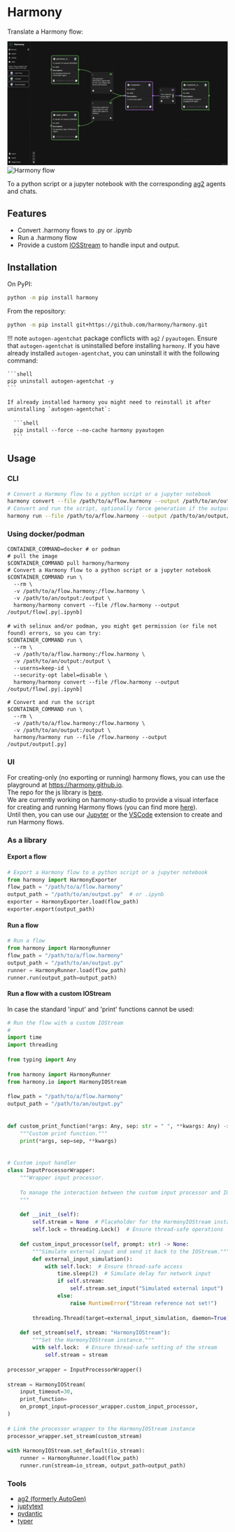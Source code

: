 # Harmony

Translate a Harmony flow:

<img fetchpriority="high" alt="Harmony flow" src="static/images/overview.webp#only-light" />
<img fetchpriority="high" alt="Harmony flow" src="static/images/overview_dark.webp#only-dark" />

To a python script or a jupyter notebook with the corresponding [ag2](https://github.com/ag2ai/ag2/) agents and chats.

## Features

- Convert .harmony flows to .py or .ipynb
- Run a .harmony flow
- Provide a custom [IOSStream](https://ag2ai.github.io/ag2/docs/reference/io/base#iostream) to handle input and output.

## Installation

On PyPI:

```bash
python -m pip install harmony
```

From the repository:

```bash
python -m pip install git+https://github.com/harmony/harmony.git
```

!!! note
    `autogen-agentchat` package conflicts with `ag2` / `pyautogen`. Ensure that `autogen-agentchat` is uninstalled before installing `harmony`. If you have already installed `autogen-agentchat`, you can uninstall it with the following command:

    ```shell
    pip uninstall autogen-agentchat -y
    ```

    If already installed harmony you might need to reinstall it after uninstalling `autogen-agentchat`:
    
      ```shell
      pip install --force --no-cache harmony pyautogen
      ```

## Usage

### CLI

```bash
# Convert a Harmony flow to a python script or a jupyter notebook
harmony convert --file /path/to/a/flow.harmony --output /path/to/an/output/flow[.py|.ipynb]
# Convert and run the script, optionally force generation if the output file already exists
harmony run --file /path/to/a/flow.harmony --output /path/to/an/output/flow[.py] [--force]
```

### Using docker/podman

```shell
CONTAINER_COMMAND=docker # or podman
# pull the image
$CONTAINER_COMMAND pull harmony/harmony
# Convert a Harmony flow to a python script or a jupyter notebook
$CONTAINER_COMMAND run \
  --rm \
  -v /path/to/a/flow.harmony:/flow.harmony \
  -v /path/to/an/output:/output \
  harmony/harmony convert --file /flow.harmony --output /output/flow[.py|.ipynb]

# with selinux and/or podman, you might get permission (or file not found) errors, so you can try:
$CONTAINER_COMMAND run \
  --rm \
  -v /path/to/a/flow.harmony:/flow.harmony \
  -v /path/to/an/output:/output \
  --userns=keep-id \
  --security-opt label=disable \
  harmony/harmony convert --file /flow.harmony --output /output/flow[.py|.ipynb]
```

```shell
# Convert and run the script
$CONTAINER_COMMAND run \
  --rm \
  -v /path/to/a/flow.harmony:/flow.harmony \
  -v /path/to/an/output:/output \
  harmony/harmony run --file /flow.harmony --output /output/output[.py]
```

### UI

For creating-only (no exporting or running) harmony flows, you can use the playground at <https://harmony.github.io>.  
The repo for the js library is [here](https://github.com/harmony/react).  
We are currently working on harmony-studio to provide a visual interface for creating and running Harmony flows (you can find more [here](https://github.com/harmony/studio)).  
Until then, you can use our [Jupyter](https://github.com/harmony/jupyter) or the [VSCode](https://github.com/harmony/vscode) extension to create and run Harmony flows.

### As a library

#### Export a flow

```python
# Export a Harmony flow to a python script or a jupyter notebook
from harmony import HarmonyExporter
flow_path = "/path/to/a/flow.harmony"
output_path = "/path/to/an/output.py"  # or .ipynb
exporter = HarmonyExporter.load(flow_path)
exporter.export(output_path)
```
  
#### Run a flow

```python
# Run a flow
from harmony import HarmonyRunner
flow_path = "/path/to/a/flow.harmony"
output_path = "/path/to/an/output.py"
runner = HarmonyRunner.load(flow_path)
runner.run(output_path=output_path)
```

#### Run a flow with a custom IOStream

In case the standard 'input' and 'print' functions cannot be used:

```python
# Run the flow with a custom IOStream
#
import time
import threading

from typing import Any

from harmony import HarmonyRunner
from harmony.io import HarmonyIOStream

flow_path = "/path/to/a/flow.harmony"
output_path = "/path/to/an/output.py"


def custom_print_function(*args: Any, sep: str = " ", **kwargs: Any) -> None:
    """Custom print function."""
    print(*args, sep=sep, **kwargs)


# Custom input handler
class InputProcessorWrapper:
    """Wrapper input processor.
    
    To manage the interaction between the custom input processor and IOStream.
    """

    def __init__(self):
        self.stream = None  # Placeholder for the HarmonyIOStream instance
        self.lock = threading.Lock()  # Ensure thread-safe operations

    def custom_input_processor(self, prompt: str) -> None:
        """Simulate external input and send it back to the IOStream."""
        def external_input_simulation():
            with self.lock:  # Ensure thread-safe access
                time.sleep(2)  # Simulate delay for network input
                if self.stream:
                    self.stream.set_input("Simulated external input")
                else:
                    raise RuntimeError("Stream reference not set!")

        threading.Thread(target=external_input_simulation, daemon=True).start()

    def set_stream(self, stream: "HarmonyIOStream"):
        """Set the HarmonyIOStream instance."""
        with self.lock:  # Ensure thread-safe setting of the stream
            self.stream = stream

processor_wrapper = InputProcessorWrapper()

stream = HarmonyIOStream(
    input_timeout=30,
    print_function=
    on_prompt_input=processor_wrapper.custom_input_processor,
)

# Link the processor wrapper to the HarmonyIOStream instance
processor_wrapper.set_stream(custom_stream)

with HarmonyIOStream.set_default(io_stream):
    runner = HarmonyRunner.load(flow_path)
    runner.run(stream=io_stream, output_path=output_path)

```

### Tools

- [ag2 (formerly AutoGen)](https://github.com/ag2ai/ag2)
- [juptytext](https://github.com/mwouts/jupytext)
- [pydantic](https://github.com/pydantic/pydantic)
- [typer](https://github.com/fastapi/typer)
